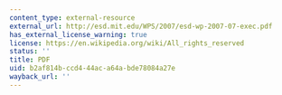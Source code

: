 ```yaml
---
content_type: external-resource
external_url: http://esd.mit.edu/WPS/2007/esd-wp-2007-07-exec.pdf
has_external_license_warning: true
license: https://en.wikipedia.org/wiki/All_rights_reserved
status: ''
title: PDF
uid: b2af814b-ccd4-44ac-a64a-bde78084a27e
wayback_url: ''
---
```

